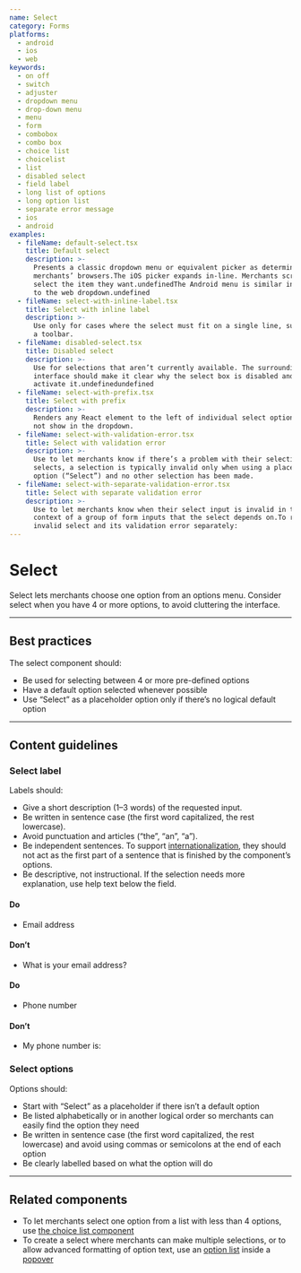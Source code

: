 ```yaml
---
name: Select
category: Forms
platforms:
  - android
  - ios
  - web
keywords:
  - on off
  - switch
  - adjuster
  - dropdown menu
  - drop-down menu
  - menu
  - form
  - combobox
  - combo box
  - choice list
  - choicelist
  - list
  - disabled select
  - field label
  - long list of options
  - long option list
  - separate error message
  - ios
  - android
examples:
  - fileName: default-select.tsx
    title: Default select
    description: >-
      Presents a classic dropdown menu or equivalent picker as determined by
      merchants’ browsers.The iOS picker expands in-line. Merchants scroll to
      select the item they want.undefinedThe Android menu is similar in behavior
      to the web dropdown.undefined
  - fileName: select-with-inline-label.tsx
    title: Select with inline label
    description: >-
      Use only for cases where the select must fit on a single line, such as in
      a toolbar.
  - fileName: disabled-select.tsx
    title: Disabled select
    description: >-
      Use for selections that aren’t currently available. The surrounding
      interface should make it clear why the select box is disabled and how to
      activate it.undefinedundefined
  - fileName: select-with-prefix.tsx
    title: Select with prefix
    description: >-
      Renders any React element to the left of individual select options. Does
      not show in the dropdown.
  - fileName: select-with-validation-error.tsx
    title: Select with validation error
    description: >-
      Use to let merchants know if there’s a problem with their selection. For
      selects, a selection is typically invalid only when using a placeholder
      option (“Select”) and no other selection has been made.
  - fileName: select-with-separate-validation-error.tsx
    title: Select with separate validation error
    description: >-
      Use to let merchants know when their select input is invalid in the
      context of a group of form inputs that the select depends on.To render an
      invalid select and its validation error separately:
---
```


# Select

Select lets merchants choose one option from an options menu. Consider select when you have 4 or more options, to avoid cluttering the interface.

---

## Best practices

The select component should:

- Be used for selecting between 4 or more pre-defined options
- Have a default option selected whenever possible
- Use “Select” as a placeholder option only if there’s no logical default option

---

## Content guidelines

### Select label

Labels should:

- Give a short description (1–3 words) of the requested input.
- Be written in sentence case (the first word capitalized, the rest lowercase).
- Avoid punctuation and articles (“the”, “an”, “a”).
- Be independent sentences. To support [internationalization](https://polaris.shopify.com/foundations/internationalization), they should not act as the first part of a sentence that is finished by the component’s options.
- Be descriptive, not instructional. If the selection needs more explanation, use help text below the field.

<!-- usagelist -->

#### Do

- Email address

#### Don’t

- What is your email address?

<!-- end -->

<!-- usagelist -->

#### Do

- Phone number

#### Don’t

- My phone number is:

<!-- end -->

### Select options

Options should:

- Start with “Select” as a placeholder if there isn’t a default option
- Be listed alphabetically or in another logical order so merchants can easily find the option they need
- Be written in sentence case (the first word capitalized, the rest lowercase) and avoid using commas or semicolons at the end of each option
- Be clearly labelled based on what the option will do

---

## Related components

- To let merchants select one option from a list with less than 4 options, use [the choice list component](https://polaris.shopify.com/components/forms/choice-list)
- To create a select where merchants can make multiple selections, or to allow advanced formatting of option text, use an [option list](https://polaris.shopify.com/components/lists-and-tables/option-list) inside a [popover](https://polaris.shopify.com/components/overlays/popover)
